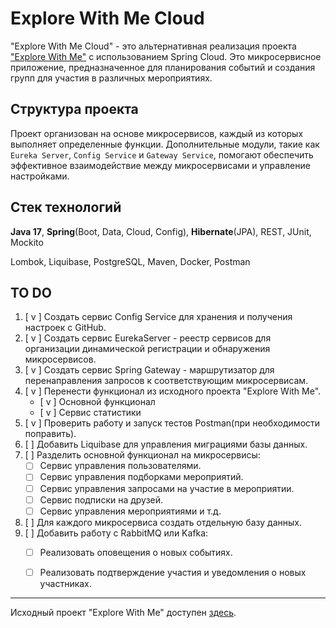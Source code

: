 # Explore With Me Cloud

"Explore With Me Cloud" - это альтернативная реализация проекта ["Explore With Me"](https://github.com/catarena-s/java-explore-with-me) с использованием Spring Cloud. Это микросервисное приложение, предназначенное для планирования событий и создания групп для участия в различных мероприятиях.

## Структура проекта

Проект организован на основе микросервисов, каждый из которых выполняет 
определенные функции. 
Дополнительные модули, такие как `Eureka Server`, `Config Service` и `Gateway Service`, 
помогают обеспечить эффективное взаимодействие между микросервисами и управление настройками.

## Стек технологий

**Java 17**, **Spring**(Boot, Data, Cloud, Config), **Hibernate**(JPA), REST, JUnit, Mockito

Lombok, Liquibase, PostgreSQL, Maven, Docker, Postman

## TO DO
1. [ v ] Создать сервис Config Service для хранения и получения настроек с GitHub.
2. [ v ] Создать сервис EurekaServer - реестр сервисов для организации динамической регистрации и обнаружения микросервисов.
3. [ v ] Создать сервис Spring Gateway - маршрутизатор для перенаправления запросов к соответствующим микросервисам.
4. [ v ] Перенести функционал из исходного проекта "Explore With Me".
    - [ v ] Основной функционал  
    - [ v ] Сервис статистики
5. [ v ] Проверить работу и запуск тестов Postman(при необходимости поправить).
6. [ ] Добавить Liquibase для управления миграциями базы данных.
7. [ ] Разделить основной функционал на микросервисы:
    - [ ] Сервис управления пользователями.
    - [ ] Сервис управления подборками мероприятий.
    - [ ] Сервис управления запросами на участие в мероприятии.
    - [ ] Сервис подписки на друзей.
    - [ ] Сервис управления мероприятиями и т.д.
8. [ ] Для каждого микросервиса создать отдельную базу данных.
9. [ ] Добавить работу с RabbitMQ или Kafka:
    - [ ] Реализовать оповещения о новых событиях.
    - [ ] Реализовать подтверждение участия и уведомления о новых участниках.




[//]: # (## Безопасность)

[//]: # ()
[//]: # (На данном этапе безопасность проекта ограничивается минимальными настройками. Дополнительные меры безопасности будут внедряться на более поздних этапах.)

[//]: # (## Сборка и развертывание)

[//]: # ()
[//]: # (- Сборка проекта осуществляется с помощью инструмента Maven.)

[//]: # (- Развертывание приложения предполагается в Docker-контейнерах.)

[//]: # ()
[//]: # (## Локальная разработка)

[//]: # ()
[//]: # (Для разработки на локальной машине выполните следующие шаги:)

[//]: # ()
[//]: # (1. Клонируйте репозиторий.)

[//]: # (2. Настройте настройки конфигурации из репозитория GitHub.)

[//]: # (3. Запустите необходимые микросервисы.)

[//]: # (4. Запустите основное приложение.)

[//]: # (5. Начните разработку!)

---

Исходный проект "Explore With Me" доступен [здесь](https://github.com/catarena-s/java-explore-with-me).

[//]: # (Создано с ❤️ в Explore With Me Cloud)
